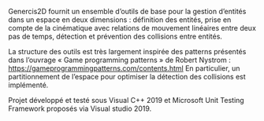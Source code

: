 Genercis2D fournit un ensemble d’outils de base pour la gestion d’entités dans un espace en deux dimensions : définition des entités, prise en compte de la cinématique avec relations de mouvement linéaires entre deux pas de temps, détection et prévention des collisions entre entités.

La structure des outils est très largement inspirée des patterns présentés dans l’ouvrage « Game programming patterns » de Robert Nystrom : https://gameprogrammingpatterns.com/contents.html En particulier, un partitionnement de l’espace pour optimiser la détection des collisions est implémenté.

Projet développé et testé sous Visual C++ 2019 et Microsoft Unit Testing Framework proposés via Visual studio 2019.
